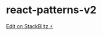 # react-patterns-v2

[Edit on StackBlitz ⚡️](https://stackblitz.com/edit/stackblitz-starters-mzzwze)